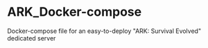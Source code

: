 # ARK_Docker-compose
Docker-compose file for an easy-to-deploy "ARK: Survival Evolved" dedicated server


